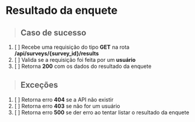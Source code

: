 # Resultado da enquete

> ## Caso de sucesso

1. [ ] Recebe uma requisição do tipo **GET** na rota **/api/surveys/{survey_id}/results**
2. [ ] Valida se a requisição foi feita por um **usuário**
3. [ ] Retorna **200** com os dados do resultado da enquete

> ## Exceções

1. [ ] Retorna erro **404** se a API não existir
2. [ ] Retorna erro **403** se não for um usuário
3. [ ] Retorna erro **500** se der erro ao tentar listar o resultado da enquete
